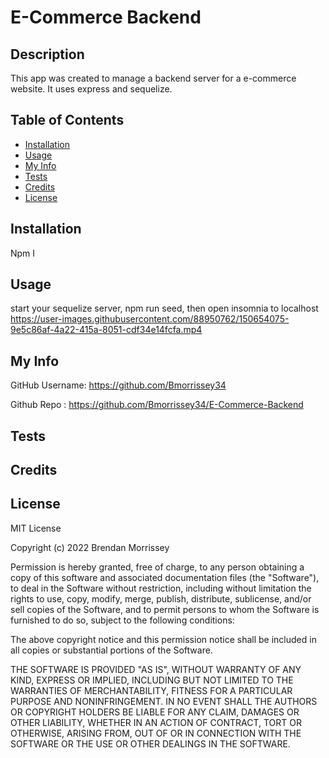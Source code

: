# E-Commerce Backend



## Description
This app was created to manage a backend server for a e-commerce website. It uses express and sequelize.

## Table of Contents

- [Installation](#Installation)
- [Usage](https://github.com/Bmorrissey34/README-Maker/blob/main/README.md#Usage)
- [My Info](https://github.com/Bmorrissey34/README-Maker/blob/main/README.md#my-info)
- [Tests](https://github.com/Bmorrissey34/README-Maker/blob/main/README.md#Tests)
- [Credits](https://github.com/Bmorrissey34/README-Maker/blob/main/README.md#Credits)
- [License](#License)


## Installation
Npm I

## Usage
start your sequelize server, npm run seed, then open insomnia to localhost
https://user-images.githubusercontent.com/88950762/150654075-9e5c86af-4a22-415a-8051-cdf34e14fcfa.mp4
## My Info

GitHub Username: https://github.com/Bmorrissey34

Github Repo : https://github.com/Bmorrissey34/E-Commerce-Backend

## Tests
      

## Credits

## License

MIT License

Copyright (c) 2022 Brendan Morrissey

Permission is hereby granted, free of charge, to any person obtaining a copy
of this software and associated documentation files (the "Software"), to deal
in the Software without restriction, including without limitation the rights
to use, copy, modify, merge, publish, distribute, sublicense, and/or sell
copies of the Software, and to permit persons to whom the Software is
furnished to do so, subject to the following conditions:

The above copyright notice and this permission notice shall be included in all
copies or substantial portions of the Software.

THE SOFTWARE IS PROVIDED "AS IS", WITHOUT WARRANTY OF ANY KIND, EXPRESS OR
IMPLIED, INCLUDING BUT NOT LIMITED TO THE WARRANTIES OF MERCHANTABILITY,
FITNESS FOR A PARTICULAR PURPOSE AND NONINFRINGEMENT. IN NO EVENT SHALL THE
AUTHORS OR COPYRIGHT HOLDERS BE LIABLE FOR ANY CLAIM, DAMAGES OR OTHER
LIABILITY, WHETHER IN AN ACTION OF CONTRACT, TORT OR OTHERWISE, ARISING FROM,
OUT OF OR IN CONNECTION WITH THE SOFTWARE OR THE USE OR OTHER DEALINGS IN THE
SOFTWARE.
    

    
    
